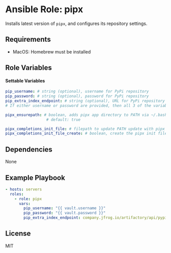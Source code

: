 # Ansible Role: pipx

Installs latest version of `pipx`, and configures its repository settings.

## Requirements

- MacOS: Homebrew must be installed

## Role Variables

#### Settable Variables
```yaml
pip_username: # string (optional), username for PyPi repository
pip_password: # string (optional), password for PyPi repository
pip_extra_index_endpoint: # string (optional), URL for PyPi repository
# If either username or password are provided, then all 3 of the variables above must be provided.

pipx_ensurepath: # boolean, adds pipx app directory to PATH via ~/.bashrc & ~/.bash_profile, if not already in PATH.
                  # default: true

pipx_completions_init_file: # filepath to update PATH update with pipx completions... default: ~/.bashrc
pipx_completions_init_file_create: # boolean, create the pipx init file. default: false
```

## Dependencies

None

## Example Playbook
```yaml
- hosts: servers
  roles:
    - role: pipx
      vars:
        pip_username: "{{ vault.username }}"
        pip_password: "{{ vault.password }}"
        pip_extra_index_endpoint: company.jfrog.io/artifactory/api/pypi/pypi/simple
```

## License

MIT

